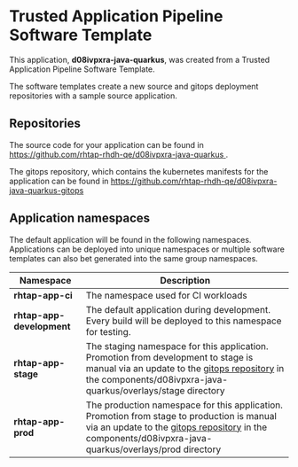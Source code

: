 # Trusted Application Pipeline Software Template

This application, **d08ivpxra-java-quarkus**, was created from a Trusted Application Pipeline Software Template.

The software templates create a new source and gitops deployment repositories with a sample source application. 

## Repositories

The source code for your application can be found in [https://github.com/rhtap-rhdh-qe/d08ivpxra-java-quarkus ](https://github.com/rhtap-rhdh-qe/d08ivpxra-java-quarkus ).
 
The gitops repository, which contains the kubernetes manifests for the application can be found in 
[https://github.com/rhtap-rhdh-qe/d08ivpxra-java-quarkus-gitops ](https://github.com/rhtap-rhdh-qe/d08ivpxra-java-quarkus-gitops ) 

## Application namespaces 

The default application will be found in the following namespaces. Applications can be deployed into unique namespaces or multiple software templates can also bet generated into the same group namespaces.  

|  Namespace   |  Description   |  
| -------- | -------- |
| **rhtap-app-ci** | The namespace used for CI workloads |
| **rhtap-app-development** | The default application during development. Every build will be deployed to this namespace for testing. |
| **rhtap-app-stage** | The staging namespace for this application. Promotion from development to stage is manual via an update to the [gitops repository](https://github.com/rhtap-rhdh-qe/d08ivpxra-java-quarkus-gitops ) in the components/d08ivpxra-java-quarkus/overlays/stage directory |
| **rhtap-app-prod** | The production namespace for this application. Promotion from stage to production is manual via an update to the [gitops repository](https://github.com/rhtap-rhdh-qe/d08ivpxra-java-quarkus-gitops ) in the components/d08ivpxra-java-quarkus/overlays/prod directory |